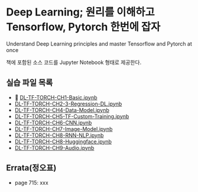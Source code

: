 # Deep Learning; 원리를 이해하고 Tensorflow, Pytorch 한번에 잡자

Understand Deep Learning principles and master Tensorflow and Pytorch at once

책에 포함된 소스 코드를 Jupyter Notebook 형태로 제공한다.


## 실습 파일 목록
- :rocket: [DL-TF-TORCH-CH1-Basic.ipynb](https://github.com/hccho2/DL-UPMTP/blob/main/DL-TF-TORCH-CH1-Basic.ipynb)
- [DL-TF-TORCH-CH2-3-Regression-DL.ipynb](https://github.com/hccho2/DL-UPMTP/blob/main/DL-TF-TORCH-CH2-3-Regression-DL.ipynb)
- [DL-TF-TORCH-CH4-Data-Model.ipynb](https://github.com/hccho2/DL-UPMTP/blob/main/DL-TF-TORCH-CH4-Data-Model.ipynb)
- [DL-TF-TORCH-CH5-TF-Custom-Training.ipynb](https://github.com/hccho2/DL-UPMTP/blob/main/DL-TF-TORCH-CH5-TF-Custom-Training.ipynb)
- [DL-TF-TORCH-CH6-CNN.ipynb](https://github.com/hccho2/DL-UPMTP/blob/main/DL-TF-TORCH-CH6-CNN.ipynb)
- [DL-TF-TORCH-CH7-Image-Model.ipynb](https://github.com/hccho2/DL-UPMTP/blob/main/DL-TF-TORCH-CH7-Image-Model.ipynb)
- [DL-TF-TORCH-CH8-RNN-NLP.ipynb](https://github.com/hccho2/DL-UPMTP/blob/main/DL-TF-TORCH-CH8-RNN-NLP.ipynb)
- [DL-TF-TORCH-CH8-Huggingface.ipynb](https://github.com/hccho2/DL-UPMTP/blob/main/DL-TF-TORCH-CH8-Huggingface.ipynb)
- [DL-TF-TORCH-CH9-Audio.ipynb](https://github.com/hccho2/DL-UPMTP/blob/main/DL-TF-TORCH-CH9-Audio.ipynb)

## Errata(정오표)
- page 715: xxx
